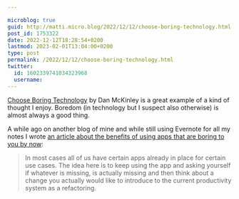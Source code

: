 ```yaml
---

microblog: true
guid: http://matti.micro.blog/2022/12/12/choose-boring-technology.html
post_id: 1753322
date: 2022-12-12T18:28:54+0200
lastmod: 2023-02-01T13:04:00+0200
type: post
permalink: /2022/12/12/choose-boring-technology.html
twitter:
  id: 1602339741034323968
  username:
---
```

[Choose Boring Technology](https://mcfunley.com/choose-boring-technology) by Dan McKinley is a great example of a kind of thought I enjoy. Boredom (in technology but I suspect also otherwise) is almost always a good thing.

A while ago on another blog of mine and while still using Evernote for all my notes I wrote [an article about the benefits of using apps that are boring to you by now](https://noniin.antville.org/stories/2289504/):

>In most cases all of us have certain apps already in place for certain use cases. The idea here is to keep using the app and asking yourself if whatever is missing, is actually missing and then think about a change you actually would like to introduce to the current productivity system as a refactoring.
